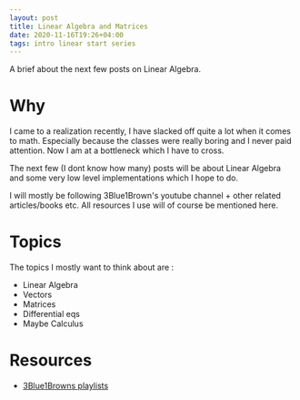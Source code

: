```yaml
---
layout: post
title: Linear Algebra and Matrices
date: 2020-11-16T19:26+04:00
tags: intro linear start series
---
```


A brief about the next few posts on Linear Algebra.

# Why
I came to a realization recently, I have slacked off quite a lot when it comes to math. Especially because the classes were really boring and I never paid attention. Now I am at a bottleneck which I have to cross.

The next few (I dont know how many) posts will be about Linear Algebra and some very low level implementations which I hope to do.

I will mostly be following 3Blue1Brown's youtube channel + other related articles/books etc.
All resources I use will of course be mentioned here.

# Topics
The topics I mostly want to think about are :
- Linear Algebra
- Vectors
- Matrices
- Differential eqs
- Maybe Calculus

# Resources

- [3Blue1Browns playlists](https://www.youtube.com/playlist?list=PLZHQObOWTQDPD3MizzM2xVFitgF8hE_ab)
